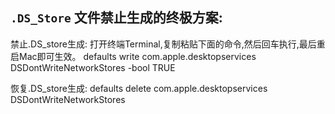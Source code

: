 

## `.DS_Store` 文件禁止生成的终极方案:

禁止.DS_store生成:
打开终端Terminal,复制粘贴下面的命令,然后回车执行,最后重启Mac即可生效。
defaults write com.apple.desktopservices DSDontWriteNetworkStores -bool TRUE

恢复.DS_store生成:
defaults delete com.apple.desktopservices DSDontWriteNetworkStores






